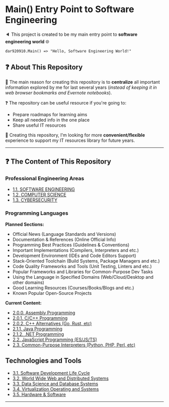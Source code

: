 # Main() Entry Point to Software Engineering

:speaker: This project is created to be my main entry point to **software engineering world** :globe_with_meridians:

    dar920910.Main() => "Hello, Software Engineering World!"

## :question: About This Repository

:notebook: The main reason for creating this repository is to **centralize** all important information explored by me for last several years (*instead of keeping it in web browser bookmarks and Evernote notebooks*).

:question: The repository can be useful resource if you're going to:

- Prepare roadmaps for learning aims
- Keep all needed info in the one place
- Share useful IT resources

:notebook_with_decorative_cover: Creating this repository, I'm looking for more **convenient/flexible** experience to support my IT resources library for future years.

---

## :question: The Content of This Repository

### Professional Engineering Areas

- [1.1. SOFTWARE ENGINEERING](./DOCS_1_1-SOFTWARE_ENGINEERING/README.md)
- [1.2. COMPUTER SCIENCE](./DOCS_1_2-COMPUTER_SCIENCE/README.md)
- [1.3. CYBERSECURITY](./DOCS_1_3-CYBERSECURITY/README.md)

### Programming Languages

**Planned Sections:**

- Official News (Language Standards and Versions)
- Documentation & References (Online Official Info)
- Programming Best Practices (Guidelines & Conventions)
- Important Implementations (Compilers, Interpreters and etc.)
- Development Environment (IDEs and Code Editors Support)
- Stack-Oriented Toolchain (Build Systems, Package Managers and etc.)
- Code Quality Frameworks and Tools (Unit Testing, Linters and etc.)
- Popular Frameworks and Libraries for Common-Purpose Dev Tasks
- Using the Language in Specified Domains (Web/Cloud/Desktop and other domains)
- Good Learning Resources (Courses/Books/Blogs and etc.)
- Known Popular Open-Source Projects

**Current Content:**

- [2.0.0. Assembly Programming](./DOCS_2_0_0-PROGRAMMING-ASSEMBLY/)
- [2.0.1. C/C++ Programming](./DOCS_2_0_1-PROGRAMMING-C_and_CPP/)
- [2.0.2. C++ Alternatives (Go, Rust, etc)](./DOCS_2_0_2-PROGRAMMING-COMPILERS/)
- [2.1.1. Java Programming](./DOCS_2_1_1-PROGRAMMING-JAVA/)
- [2.1.2. .NET Programming](./DOCS_2_1_2-PROGRAMMING-dotNET/)
- [2.2. JavaScript Programming (ES/JS/TS)](./DOCS_2_2-PROGRAMMING-ES_JS_TS/)
- [2.3. Common-Purpose Interpreters (Python, PHP, Perl, etc)](./DOCS_2_3-PROGRAMMING-INTERPRETERS/)

## Technologies and Tools

- [3.1. Software Development Life Cycle](./DOCS_3_1-SOFTWARE_DEVELOPMENT_LIFE_CYCLE/README.md)
- [3.2. World Wide Web and Distributed Systems](./DOCS_3_2-WORLD_WIDE_WEB_and_DISTRIBUTED_SYSTEMS/README.md)
- [3.3. Data Science and Database Systems](./DOCS_3_3-DATA_SCIENCE_and_DATABASE_SYSTEMS/README.md)
- [3.4. Virtualization Operating  and Systems](./DOCS_3_4-VIRTUALIZATION_and_OPERATING_SYSTEMS/README.md)
- [3.5. Hardware & Software](/DOCS_3_5-HARDWARE_and_SOFTWARE/README.md)

---
